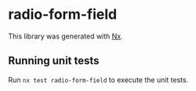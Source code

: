 # radio-form-field

This library was generated with [Nx](https://nx.dev).

## Running unit tests

Run `nx test radio-form-field` to execute the unit tests.
